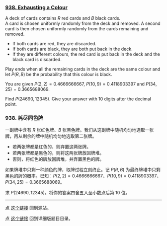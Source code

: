 ### [938. Exhausting a Colour](https://projecteuler.net/problem=938)

A deck of cards contains $R$ red cards and $B$ black cards.  
A card is chosen uniformly randomly from the deck and removed. A second card is then chosen uniformly randomly from the cards remaining and removed.

- If both cards are red, they are discarded.
- If both cards are black, they are both put back in the deck.
- If they are different colours, the red card is put back in the deck and the black card is discarded.

Play ends when all the remaining cards in the deck are the same colour and let $P(R,B)$ be the probability that this colour is black. 

You are given $P(2,2) = 0.4666666667$, $P(10,9) = 0.4118903397$ and $P(34,25) = 0.3665688069$.

Find $P(24690,12345)$. Give your answer with 10 digits after the decimal point.

### 938. 耗尽同色牌

一副牌中含有 $R$ 张红色牌、$B$ 张黑色牌。我们从这副牌中随机均匀地选取一张牌，再从剩余的牌中随机均匀地选取第二张牌。

- 若两张牌都是红色的，则弃置这两张牌。
- 若两张牌都是黑色的，则将这两张牌放回牌堆。
- 否则，将红色的牌放回牌堆，并弃置黑色的牌。

如果牌堆中只剩一种颜色的牌，取牌过程立刻终止。记 $P(R, B)$ 为最终牌堆中只剩黑色的牌的概率。已知：$P(2,2) = 0.4666666667$、$P(10,9) = 0.4118903397$、$P(34,25) = 0.3665688069$。

求 $P(24690,12345)$。将你的答案四舍五入至小数点后第 10 位。

---

点 [这个链接](https://fsy-juruo.github.io/pe-chinese-translation/) 回到源站。

点 [这个链接](https://fsy-juruo.github.io/pe-chinese-translation/detailed_content_archives.html) 回到详细版题目目录。

